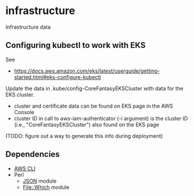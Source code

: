 # infrastructure
Infrastructure data


## Configuring kubectl to work with EKS
See
* https://docs.aws.amazon.com/eks/latest/userguide/getting-started.html#eks-configure-kubectl

Update the data in .kube/config-CoreFantasyEKSCluster with data for the EKS cluster.
* cluster and certificate data can be found on EKS page in the AWS Console
* cluster ID in call to aws-iam-authenticator (-i argument) is the cluster ID 
(i.e., "CoreFantasyEKSCluster") also found on the EKS page
 
(TODO: figure out a way to generate this info during deployment)


## Dependencies
* [AWS CLI][AWS]
* Perl
  * [JSON][JSON] module
  * [File::Which][Which] module

[AWS]: https://aws.amazon.com/cli/
[JSON]: https://metacpan.org/pod/JSON
[Which]: https://metacpan.org/pod/File::Which